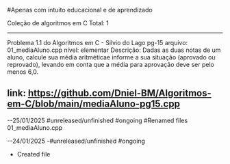 #Apenas com intuito educacional e de aprendizado

Coleção de algoritmos em C
Total: 1

---------------------------------------------------------
Problema 1.1 do Algoritmos em C - Silvio do Lago pg-15
arquivo: 01_mediaAluno.cpp
nível: elementar
Descrição: Dadas as duas notas de um aluno, 
calcule sua média aritméticae informe a sua situação (aprovado ou reprovado), 
levando em conta que a média para aprovação deve ser pelo menos 6,0.

link: https://github.com/Dniel-BM/Algoritmos-em-C/blob/main/mediaAluno-pg15.cpp
----------------------------------------------------------


--25/01/2025 #unreleased/unfinished #ongoing
#Renamed files 01_mediaAluno.cpp

--24/01/2025 -#unreleased/unfinished #ongoing

* Created file



